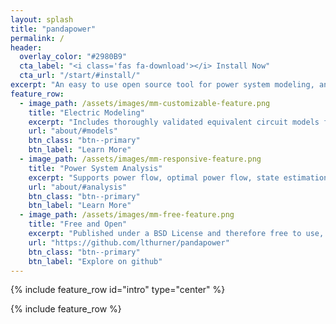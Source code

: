 ```yaml
---
layout: splash
title: "pandapower"
permalink: /
header:
  overlay_color: "#2980B9"
  cta_label: "<i class='fas fa-download'></i> Install Now"
  cta_url: "/start/#install/"
excerpt: "An easy to use open source tool for power system modeling, analysis and optimization with a high degree of automation."
feature_row:
  - image_path: /assets/images/mm-customizable-feature.png
    title: "Electric Modeling"
    excerpt: "Includes thoroughly validated equivalent circuit models for lines, transformers, switches and more."
    url: "about/#models"
    btn_class: "btn--primary"
    btn_label: "Learn More"
  - image_path: /assets/images/mm-responsive-feature.png
    title: "Power System Analysis"
    excerpt: "Supports power flow, optimal power flow, state estimation, short-circuit calculation and topological graph searches."
    url: "about/#analysis"
    btn_class: "btn--primary"
    btn_label: "Learn More"
  - image_path: /assets/images/mm-free-feature.png
    title: "Free and Open"
    excerpt: "Published under a BSD License and therefore free to use, modify and share however you want."
    url: "https://github.com/lthurner/pandapower"
    btn_class: "btn--primary"
    btn_label: "Explore on github"
---
```


{% include feature_row id="intro" type="center" %}

{% include feature_row %}
